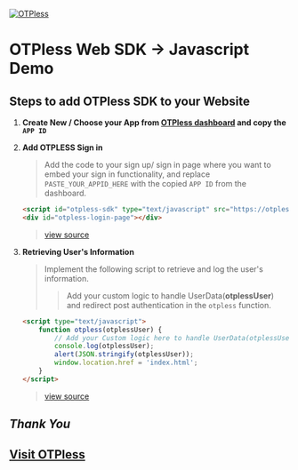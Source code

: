 [![OTPless](https://d1j61bbz9a40n6.cloudfront.net/website/home/v4/logo/white_logo.svg)](https://otpless.com/platforms/home)

# OTPless Web SDK -> Javascript Demo

## Steps to add OTPless SDK to your Website

1. **Create New / Choose your App from [OTPless dashboard](https://otpless.com/dashboard/customer/dev-settings) and copy the `APP ID`**
2. **Add OTPLESS Sign in**

    > Add the code to your sign up/ sign in page where you want to embed your sign in functionality, and replace `PASTE_YOUR_APPID_HERE` with the copied `APP ID` from the dashboard.

    ```html
    <script id="otpless-sdk" type="text/javascript" src="https://otpless.com/v2/auth.js" data-appid="PASTE_YOUR_APPID_HERE"></script>
    <div id="otpless-login-page"></div>
    ```

    > [view source](./auth.html#L12)

3. **Retrieving User's Information**

    > Implement the following script to retrieve and log the user's information.
    >> Add your custom logic to handle UserData(**otplessUser**) and redirect post authentication in the `otpless` function.

    ```html
    <script type="text/javascript">
        function otpless(otplessUser) {
            // Add your Custom logic here to handle UserData(otplessUser) and redirect post authentication.
            console.log(otplessUser);
            alert(JSON.stringify(otplessUser));
            window.location.href = 'index.html';
        }
    </script>
    ```

    > [view source](./auth.html#L15)

## *Thank You*

## [Visit OTPless](https://otpless.com/platforms/javascript)
